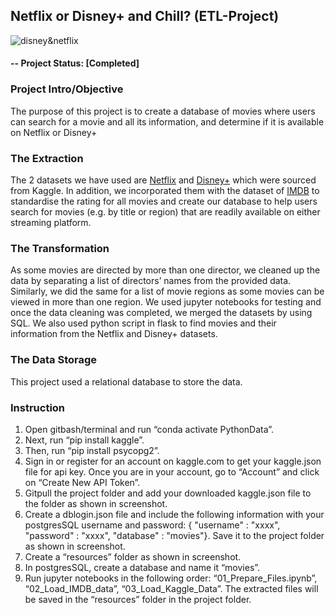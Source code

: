 ## Netflix or Disney+ and Chill? (ETL-Project)

![disney&netflix](https://cdn.wccftech.com/wp-content/uploads/2020/02/netvsdis-1024x614-1.jpg)

#### -- Project Status: [Completed]

### Project Intro/Objective

The purpose of this project is to create a database of movies where users can search for a movie and all its information, and determine if it is available on Netflix or Disney+

### The Extraction

The 2 datasets we have used are [Netflix](https://www.kaggle.com/shivamb/netflix-shows) and [Disney+](https://www.kaggle.com/unanimad/disney-plus-shows) which were sourced from Kaggle. In addition, we incorporated them with the dataset of [IMDB](https://www.imdb.com/interfaces/) to standardise the rating for all movies and create our database to help users search for movies (e.g. by title or region) that are readily available on either streaming platform.

### The Transformation

As some movies are directed by more than one director, we cleaned up the data by
separating a list of directors’ names from the provided data. Similarly, we did the same for a list of movie regions as some movies can be viewed in more than one region. We used jupyter notebooks for testing and once the data cleaning was completed, we merged the datasets by using SQL. We also used python script in flask to find movies and their information from the Netflix and Disney+ datasets.

### The Data Storage

This project used a relational database to store the data.

### Instruction

1. Open gitbash/terminal and run “conda activate PythonData”.
2. Next, run “pip install kaggle”.
3. Then, run “pip install psycopg2”.
4. Sign in or register for an account on kaggle.com to get your kaggle.json file for api key. Once you are in your account, go to “Account” and click on “Create New API Token”.
5. Gitpull the project folder and add your downloaded kaggle.json file to the folder as shown in screenshot.
6. Create a dblogin.json file and include the following information with your postgresSQL username and password: { "username" : "xxxx", "password" : "xxxx", "database" : "movies"}. Save it to the project folder as shown in screenshot.
7. Create a “resources” folder as shown in screenshot.
8. In postgresSQL, create a database and name it “movies”.
9. Run jupyter notebooks in the following order: “01_Prepare_Files.ipynb”, “02_Load_IMDB_data”, “03_Load_Kaggle_Data”. The extracted files will be saved in the “resources” folder in the project folder.

